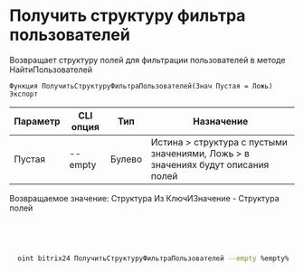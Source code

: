 ﻿---
sidebar_position: 8
---

# Получить структуру фильтра пользователей
 Возвращает структуру полей для фильтрации пользователей в методе НайтиПользователей



`Функция ПолучитьСтруктуруФильтраПользователей(Знач Пустая = Ложь) Экспорт`

  | Параметр | CLI опция | Тип | Назначение |
  |-|-|-|-|
  | Пустая | --empty | Булево | Истина > структура с пустыми значениями, Ложь > в значениях будут описания полей |

  
  Возвращаемое значение:   Структура Из КлючИЗначение - Структура полей

<br/>




```bsl title="Пример кода"

```
        


```sh title="Пример команды CLI"
    
  oint bitrix24 ПолучитьСтруктуруФильтраПользователей --empty %empty%

```

```json title="Результат"

```
